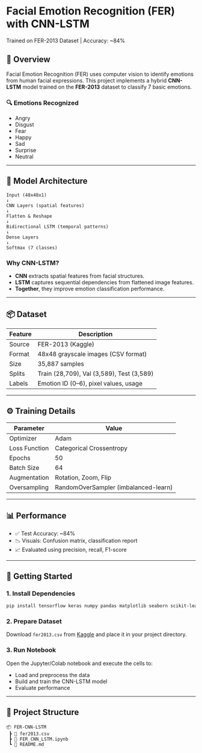 # Facial Emotion Recognition (FER) with CNN-LSTM

Trained on FER-2013 Dataset | Accuracy: \~84%

## 📌 Overview

Facial Emotion Recognition (FER) uses computer vision to identify emotions from human facial expressions. This project implements a hybrid **CNN-LSTM** model trained on the **FER-2013** dataset to classify 7 basic emotions.

### 🔍 Emotions Recognized

* Angry
* Disgust
* Fear
* Happy
* Sad
* Surprise
* Neutral

---

## 🧠 Model Architecture

```
Input (48x48x1)
↓
CNN Layers (spatial features)
↓
Flatten & Reshape
↓
Bidirectional LSTM (temporal patterns)
↓
Dense Layers
↓
Softmax (7 classes)
```

### Why CNN-LSTM?

* **CNN** extracts spatial features from facial structures.
* **LSTM** captures sequential dependencies from flattened image features.
* **Together**, they improve emotion classification performance.

---

## 📦 Dataset

| Feature | Description                               |
| ------- | ----------------------------------------- |
| Source  | FER-2013 (Kaggle)                         |
| Format  | 48x48 grayscale images (CSV format)       |
| Size    | 35,887 samples                            |
| Splits  | Train (28,709), Val (3,589), Test (3,589) |
| Labels  | Emotion ID (0–6), pixel values, usage     |

---

## ⚙️ Training Details

| Parameter     | Value                                |
| ------------- | ------------------------------------ |
| Optimizer     | Adam                                 |
| Loss Function | Categorical Crossentropy             |
| Epochs        | 50                                   |
| Batch Size    | 64                                   |
| Augmentation  | Rotation, Zoom, Flip                 |
| Oversampling  | RandomOverSampler (imbalanced-learn) |

---

## 📊 Performance

* ✅ Test Accuracy: \~84%
* 📉 Visuals: Confusion matrix, classification report
* 📈 Evaluated using precision, recall, F1-score

---

## 🚀 Getting Started

### 1. Install Dependencies

```bash
pip install tensorflow keras numpy pandas matplotlib seaborn scikit-learn imbalanced-learn
```

### 2. Prepare Dataset

Download `fer2013.csv` from [Kaggle](https://www.kaggle.com/datasets/nicolejyt/facialexpressionrecognition) and place it in your project directory.

### 3. Run Notebook

Open the Jupyter/Colab notebook and execute the cells to:

* Load and preprocess the data
* Build and train the CNN-LSTM model
* Evaluate performance

---

## 📁 Project Structure

```
📦 FER-CNN-LSTM
 ┣ 📜 fer2013.csv
 ┣ 📓 FER_CNN_LSTM.ipynb
 ┗ 📄 README.md
```

